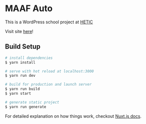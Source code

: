 # MAAF Auto

This is a WordPress school project at [HETIC](https://www.hetic.net/)

Visit site [here](https://maafauto.edhbr.fr)!

## Build Setup

```bash
# install dependencies
$ yarn install

# serve with hot reload at localhost:3000
$ yarn run dev

# build for production and launch server
$ yarn run build
$ yarn start

# generate static project
$ yarn run generate
```

For detailed explanation on how things work, checkout [Nuxt.js docs](https://nuxtjs.org).
